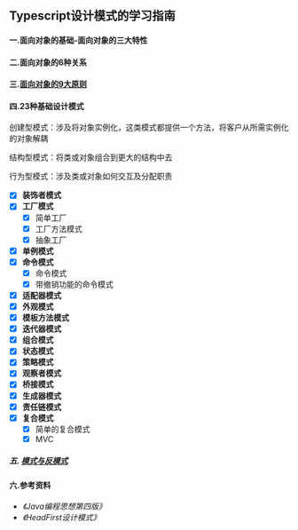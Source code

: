 ## Typescript设计模式的学习指南
#### 一.面向对象的基础-面向对象的三大特性
#### 二.面向对象的6种关系
#### 三.[面向对象的9大原则](https://github.com/jan-wong/JavascriptPattern/blob/master/docs/principle.md)
#### 四.23种基础设计模式
创建型模式：涉及将对象实例化，这类模式都提供一个方法，将客户从所需实例化的对象解耦

结构型模式：将类或对象组合到更大的结构中去

行为型模式：涉及类或对象如何交互及分配职责
- [x] **装饰者模式**
- [x] **工厂模式**
  - [x] 简单工厂
  - [x] 工厂方法模式
  - [x] 抽象工厂
- [x] **单例模式**
- [x] **命令模式**
  - [x] 命令模式
  - [x] 带撤销功能的命令模式
- [x] **适配器模式**
- [x] **外观模式**
- [x] **模板方法模式**
- [x] **迭代器模式**
- [x] **组合模式**
- [x] **状态模式**
- [x] **策略模式**
- [x] **观察者模式**
- [x] **桥接模式**
- [x] **生成器模式**
- [x] **责任链模式**
- [x] **复合模式**
  - [x] 简单的复合模式
  - [x] MVC
##### 五. [模式与反模式](https://github.com/jan-wong/JavascriptPattern/blob/master/docs/define.md)
#### 六.参考资料
- *《Java编程思想第四版》*
- *《HeadFirst设计模式》*